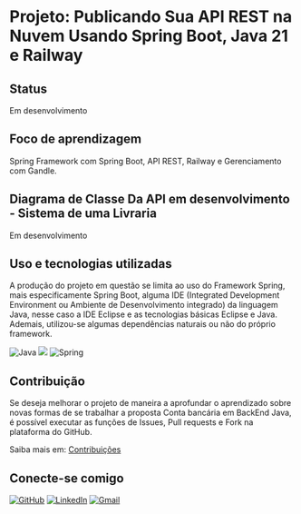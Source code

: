 # Projeto: Publicando Sua API REST na Nuvem Usando Spring Boot, Java 21 e Railway
## Status
Em desenvolvimento
## Foco de aprendizagem
Spring Framework com Spring Boot, API REST, Railway e Gerenciamento com Gandle.
## Diagrama de Classe Da API em desenvolvimento - Sistema de uma Livraria
Em desenvolvimento
## Uso e tecnologias utilizadas
A produção do projeto em questão se limita ao uso do Framework Spring, mais especificamente Spring Boot, alguma IDE (Integrated Development Environment ou Ambiente de Desenvolvimento integrado) da linguagem Java, nesse caso a IDE Eclipse e as tecnologias básicas Eclipse e Java. Ademais, utilizou-se algumas dependências naturais ou não do próprio framework.

![Java](https://img.shields.io/badge/java-%23ED8B00.svg?style=for-the-badge&logo=openjdk&logoColor=white) <img src="https://img.shields.io/badge/Eclipse-2C2255?style=for-the-badge&logo=eclipse&logoColor=white" /> ![Spring](https://img.shields.io/badge/spring-%236DB33F.svg?style=for-the-badge&logo=spring&logoColor=white)

## Contribuição
Se deseja melhorar o projeto de maneira a aprofundar o aprendizado sobre novas formas de se trabalhar a proposta Conta bancária em BackEnd Java, é possível executar as funções de Issues, Pull requests e Fork na plataforma do GitHub.

Saiba mais em: [Contribuições](https://docs.github.com/pt/get-started/exploring-projects-on-github/contributing-to-a-project)

## Conecte-se comigo
[![GitHub](https://img.shields.io/badge/GitHub-DC105D?style=for-the-badge&logo=github&logoColor=white)](https://github.com/Mescxll)
[![LinkedIn](https://img.shields.io/badge/LinkedIn-DC105D?style=for-the-badge&logo=linkedin&logoColor=white)](https://www.linkedin.com/in/maria-campos-0a670b2a4/)
[![Gmail](https://img.shields.io/badge/Gmail-DC105D?style=for-the-badge&logo=gmail&logoColor=white)](mailto:mariaeduardasantoscampos09@gmail.com)
